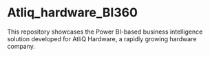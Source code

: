 # Atliq_hardware_BI360
This repository showcases the Power BI-based business intelligence solution developed for AtliQ Hardware, a rapidly growing hardware company.
